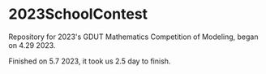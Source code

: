 # 2023SchoolContest
Repository for 2023's GDUT Mathematics Competition of Modeling, began on 4.29 2023.

Finished on 5.7 2023, it took us 2.5 day to finish.
